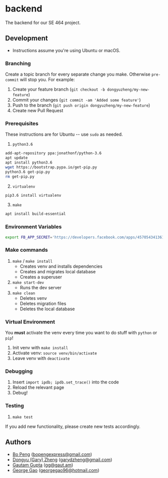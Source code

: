 # backend

The backend for our SE 464 project.

## Development

* Instructions assume you're using Ubuntu or macOS.

### Branching

Create a topic branch for every separate change you make. Otherwise `pre-commit` will stop you.
For example:

1. Create your feature branch (`git checkout -b dongyuzheng/my-new-feature`)
2. Commit your changes (`git commit -am 'Added some feature'`)
3. Push to the branch (`git push origin dongyuzheng/my-new-feature`)
4. Create new Pull Request

### Prerequisites

These instructions are for Ubuntu -- use `sudo` as needed.

1. `python3.6`
```bash
add-apt-repository ppa:jonathonf/python-3.6
apt update
apt install python3.6
wget https://bootstrap.pypa.io/get-pip.py
python3.6 get-pip.py
rm get-pip.py
```
2. `virtualenv`
```bash
pip3.6 install virtualenv
```
3. `make`
```bash
apt install build-essential
```

### Environment Variables

```bash
export FB_APP_SECRET='https://developers.facebook.com/apps/457054341361327/dashboard/'
```

### Make commands

1. `make` / `make install`
    * Creates venv and installs dependencies
    * Creates and migrates local database
    * Creates a superuser
2. `make start-dev`
    * Runs the dev server
3. `make clean`
    * Deletes venv
    * Deletes migration files
    * Deletes the local database

### Virtual Environment

You **must** activate the venv every time you want to do stuff with `python` or `pip`!

1. Init venv with `make install`
2. Activate venv: `source venv/bin/activate`
3. Leave venv with `deactivate`

### Debugging

1. Insert `import ipdb; ipdb.set_trace()` into the code
2. Reload the relevant page
3. Debug!

### Testing

1. `make test`

If you add new functionality, please create new tests accordingly.

## Authors

* [Bo Peng](https://github.com/pobeng) (<bopengexpress@gmail.com>)
* [Dongyu (Gary) Zheng](https://github.com/dongyuzheng) (<garydzheng@gmail.com>)
* [Gautam Gupta](https://github.com/GautamGupta) (<gg@gaut.am>)
* [George Gao](https://github.com/celestimon) (<georgegao96@hotmail.com>)
